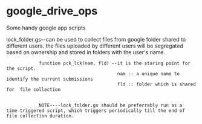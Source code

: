 # google_drive_ops
Some handy google app scripts


lock_folder.gs--can be used to collect files from google folder shared to different users.
                the files uploaded by different users will be segregated based on ownership and stored in folders with the user's name.
                
                function pck_lck(nam, fld) --it is the staring point for the script.
                                             nam :: a unique name to identify the current submissions
                                             fld :: folder which is shared for  file collection
                                             
                                             
                NOTE----lock_folder.gs should be preferrably run as a time-triggered script, which triggers periodically till the end of file collection duration.
